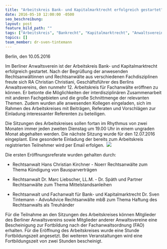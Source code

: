 ```yaml
---
title: "Arbeitskreis Bank- und Kapitalmarktrecht erfolgreich gestartet"
date: 2016-05-10 12:00:00 -0500
seo_beschreibung:
layout: post
feature_bild_path: ""
tags: ["Arbeitskreis", "Bankrecht", "Kapitalmarktrecht", "Anwaltsverein", "Kirchner", "Christiani", "Liebscher", "Tintemann"]
topics: []
team_member: dr-sven-tintemann
---
```


Berlin, den 10.05.2016

Im Berliner Anwaltsverein ist der Arbeitskreis Bank- und Kapitalmarktrecht erfolgreich gestartet. Nach der Begrüßung der anwesenden Rechtsanwältinnen und Rechtsanwälte aus verschiedenen Fachdisziplinen freute sich RA Christian Christiani, Geschäftsführer des Berlins Anwaltsvereins, den nunmehr 12. Arbeitskreis für Fachanwälte eröffnen zu können. Er betonte die Möglichkeiten der interdisziplinären Zusammenarbeit mit anderen Fachgebieten und die große Schnittmenge der relevanten Themen. Zudem wurden alle anwesenden Kollegen eingeladen, sich im Rahmen des Arbeitskreises mit Beiträgen, Referaten und Vorschlägen zur Einladung interessanter Referenten zu beteiligen.&nbsp;

Die Sitzungen des Arbeitskreises sollen fortan im Rhythmus von zwei Monaten immer jeden zweiten Dienstag um 19.00 Uhr in einem ungraden Monat abgehalten werden. Die nächste Sitzung wurde für den 12.07.2016 eingeplant. Eine gesonderte Einladung der bereits zum Arbeitskreis registrierten Teilnehmer wird per Email erfolgen.&nbsp; ![](/uploads/dokumente//Bild_Arbeitskreis.JPG)

Die ersten Eröffnungsreferate wurden gehalten durch:&nbsp;

- Rechtsanwalt Hans Christian Kirchner - Noerr Rechtsanwälte zum Thema Kündigung von Bausparverträgen

- Rechtsanwalt Dr. Marc Liebscher, LL.M. - Dr. Späth und Partner Rechtsanwälte zum Thema Mittelstandsanleihen

- Rechtsanwalt und Fachanwalt für Bank- und Kapitalmarktrecht Dr. Sven Tintemann - AdvoAdvice Rechtsanwälte mbB zum Thema Haftung des Rechtsanwalts als Treuhänder

Für die Teilnahme an den Sitzungen des Arbeitskreises können Mitglieder des Berliner Anwaltsvereins sowie Mitglieder anderer Anwaltsvereine eine Bescheinigung zur Fortbildung nach der Fachanwaltsordnung (FAO) erhalten. Für die Eröffnung des Arbeitskreises wurde eine Stunde Fortbildungszeit angesetzt. Bei weiteren Veranstaltungen wird eine Fortbildungszeit von zwei Stunden bescheinigt. &nbsp;

